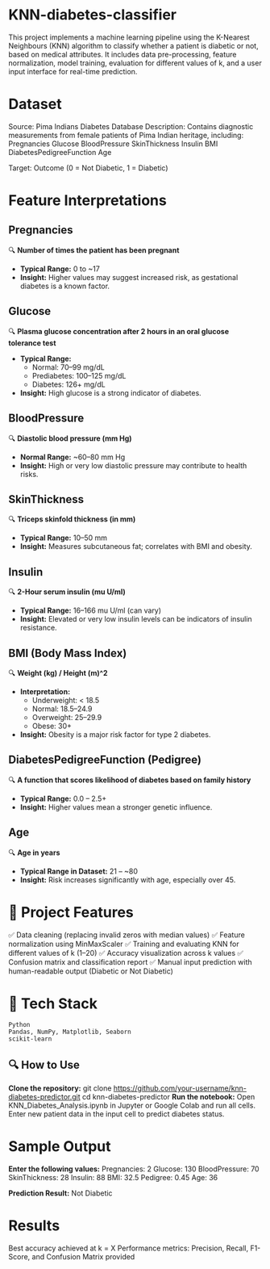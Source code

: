 # KNN-diabetes-classifier
This project implements a machine learning pipeline using the K-Nearest Neighbours (KNN) algorithm to classify whether a patient is diabetic or not, based on medical attributes. It includes data pre-processing, feature normalization, model training, evaluation for different values of k, and a user input interface for real-time prediction.

# Dataset
Source: Pima Indians Diabetes Database
Description: Contains diagnostic measurements from female patients of Pima Indian heritage, including:
Pregnancies
Glucose
BloodPressure
SkinThickness
Insulin
BMI
DiabetesPedigreeFunction
Age

Target: Outcome (0 = Not Diabetic, 1 = Diabetic)

# Feature Interpretations
## Pregnancies
🔍 **Number of times the patient has been pregnant**  
- **Typical Range:** 0 to ~17  
- **Insight:** Higher values may suggest increased risk, as gestational diabetes is a known factor.

## Glucose
🔍 **Plasma glucose concentration after 2 hours in an oral glucose tolerance test**  
- **Typical Range:**  
  - Normal: 70–99 mg/dL  
  - Prediabetes: 100–125 mg/dL  
  - Diabetes: 126+ mg/dL  
- **Insight:** High glucose is a strong indicator of diabetes.

## BloodPressure
🔍 **Diastolic blood pressure (mm Hg)**  
- **Normal Range:** ~60–80 mm Hg  
- **Insight:** High or very low diastolic pressure may contribute to health risks.

## SkinThickness
🔍 **Triceps skinfold thickness (in mm)**  
- **Typical Range:** 10–50 mm  
- **Insight:** Measures subcutaneous fat; correlates with BMI and obesity.

## Insulin
🔍 **2-Hour serum insulin (mu U/ml)**  
- **Typical Range:** 16–166 mu U/ml (can vary)  
- **Insight:** Elevated or very low insulin levels can be indicators of insulin resistance.

## BMI (Body Mass Index)
🔍 **Weight (kg) / Height (m)^2**  
- **Interpretation:**  
  - Underweight: < 18.5  
  - Normal: 18.5–24.9  
  - Overweight: 25–29.9  
  - Obese: 30+  
- **Insight:** Obesity is a major risk factor for type 2 diabetes.

## DiabetesPedigreeFunction (Pedigree)
🔍 **A function that scores likelihood of diabetes based on family history**  
- **Typical Range:** 0.0 – 2.5+  
- **Insight:** Higher values mean a stronger genetic influence.

## Age
🔍 **Age in years**  
- **Typical Range in Dataset:** 21 – ~80  
- **Insight:** Risk increases significantly with age, especially over 45.


# 🚀 Project Features
✅ Data cleaning (replacing invalid zeros with median values)
✅ Feature normalization using MinMaxScaler
✅ Training and evaluating KNN for different values of k (1–20)
✅ Accuracy visualization across k values
✅ Confusion matrix and classification report
✅ Manual input prediction with human-readable output (Diabetic or Not Diabetic)


# 🧪 Tech Stack

```
Python
Pandas, NumPy, Matplotlib, Seaborn
scikit-learn
```
## 🔍 How to Use
**Clone the repository:**
git clone https://github.com/your-username/knn-diabetes-predictor.git
cd knn-diabetes-predictor
**Run the notebook:**
Open KNN_Diabetes_Analysis.ipynb in Jupyter or Google Colab and run all cells.
Enter new patient data in the input cell to predict diabetes status.

# Sample Output
**Enter the following values:**
Pregnancies: 2
Glucose: 130
BloodPressure: 70
SkinThickness: 28
Insulin: 88
BMI: 32.5
Pedigree: 0.45
Age: 36

**Prediction Result:** Not Diabetic

# Results
Best accuracy achieved at k = X
Performance metrics: Precision, Recall, F1-Score, and Confusion Matrix provided
